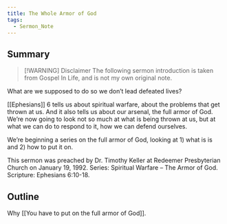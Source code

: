 ```yaml
---
title: The Whole Armor of God
tags:
  - Sermon_Note
---
```

## Summary

> [!WARNING] Disclaimer
> The following sermon introduction is taken from Gospel In Life, and is not my own original note. 

What are we supposed to do so we don’t lead defeated lives?

[[Ephesians]] 6 tells us about spiritual warfare, about the problems that get thrown at us. And it also tells us about our arsenal, the full armor of God. We’re now going to look not so much at what is being thrown at us, but at what we can do to respond to it, how we can defend ourselves. 

We’re beginning a series on the full armor of God, looking at 1) what is is and 2) how to put it on.

This sermon was preached by Dr. Timothy Keller at Redeemer Presbyterian Church on January 19, 1992. Series: Spiritual Warfare – The Armor of God. Scripture: Ephesians 6:10-18.

## Outline

Why [[You have to put on the full armor of God]].